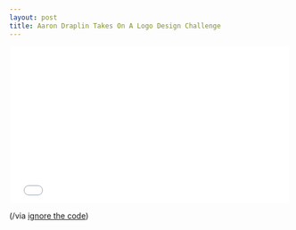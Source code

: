 ```yaml
---
layout: post
title: Aaron Draplin Takes On A Logo Design Challenge
---
```


<p style="text-align:center">
<iframe src="//player.vimeo.com/video/113751583" width="500" height="281" frameborder="0" webkitallowfullscreen mozallowfullscreen allowfullscreen></iframe>
</p>

(/via [ignore the code](http://ignorethecode.net/blog/2014/12/11/watch_aaron_draplin_design_a_logo/))
